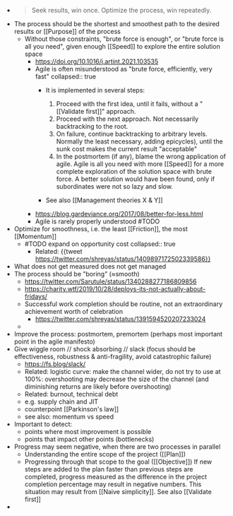 - > Seek results, win once. Optimize the process, win repeatedly.
- The process should be the shortest and smoothest path to the desired results or [[Purpose]] of the process
	- Without those constraints, "brute force is enough", or "brute force is all you need", given enough [[Speed]] to explore the entire solution space
		- https://doi.org/10.1016/j.artint.2021.103535
		- Agile is often misunderstood as "brute force, efficiently, very fast"
		  collapsed:: true
			- It is implemented in several steps:
			  
			  1. Proceed with the first idea, until it fails, without a "[[Validate first]]" approach.
			  2. Proceed with the next approach. Not necessarily backtracking to the root.
			  3. On failure, continue backtracking to arbitrary levels. Normally the least necessary, adding epicycles), until the sunk cost makes the current result "acceptable"
			  4. In the postmortem (if any), blame the wrong application of agile. Agile is all you need with more [[Speed]] for a more complete exploration of the solution space with brute force. A better solution would have been found, only if subordinates were not so lazy and slow.
			- See also [[Management theories X & Y]]
		- https://blog.gardeviance.org/2017/08/better-for-less.html
		- Agile is rarely properly understood #TODO
- Optimize for smoothness, i.e. the least [[Friction]], the most [[Momentum]]
	- #TODO expand on opportunity cost
	  collapsed:: true
		- Related: {{tweet https://twitter.com/shreyas/status/1409897172502339586}}
- What does not get measured does not get managed
- The process should be "boring" (≈smooth)
	- https://twitter.com/Sarutule/status/1340288277186809856
	- https://charity.wtf/2019/10/28/deploys-its-not-actually-about-fridays/
	- Successful work completion should be routine, not an extraordinary achievement worth of celebration
		- https://twitter.com/shreyas/status/1391594520207233024
	-
- Improve the process: postmortem, premortem (perhaps most important point in the agile manifesto)
- Give wiggle room // shock absorbing // slack (focus should be effectiveness, robustness & anti-fragility, avoid catastrophic failure)
	- https://fs.blog/slack/
	- Related: logistic curve: make the channel wider, do not try to use at 100%: overshooting may decrease the size of the channel (and diminishing returns are likely before overshooting)
	- Related: burnout, technical debt
	- e.g. supply chain and JIT
	- counterpoint [[Parkinson's law]]
	- see also: momentum vs speed
- Important to detect:
  * points where most improvement is possible
  * points that impact other points (bottlenecks)
- Progress may seem negative, when there are two processes in parallel
  * Understanding the entire scope of the project ([[Plan]])
  * Progressing through that scope to the goal ([[Objective]])
  If new steps are added to the plan faster than previous steps are completed, progress measured as the difference in the project completion percentage may result in negative numbers. This situation may result from [[Naive simplicity]]. See also [[Validate first]]
-